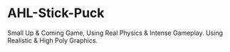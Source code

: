 # AHL-Stick-Puck

Small Up & Coming Game, Using Real Physics & Intense Gameplay.
Using Realistic & High Poly Graphics.
